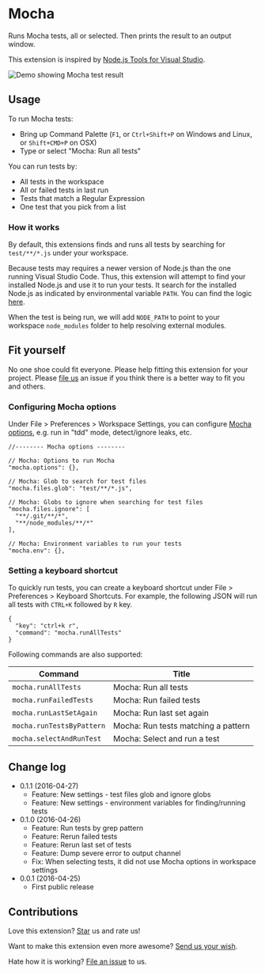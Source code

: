# Mocha
Runs Mocha tests, all or selected. Then prints the result to an output window.

This extension is inspired by [Node.js Tools for Visual Studio](https://github.com/Microsoft/nodejstools).

![Demo showing Mocha test result](https://raw.githubusercontent.com/compulim/vscode-mocha/master/demo.png)

## Usage
To run Mocha tests:
* Bring up Command Palette (`F1`, or `Ctrl+Shift+P` on Windows and Linux, or `Shift+CMD+P` on OSX)
* Type or select "Mocha: Run all tests"

You can run tests by:
* All tests in the workspace
* All or failed tests in last run
* Tests that match a Regular Expression
* One test that you pick from a list

### How it works
By default, this extensions finds and runs all tests by searching for `test/**/*.js` under your workspace.

Because tests may requires a newer version of Node.js than the one running Visual Studio Code. Thus, this extension will attempt to find your installed Node.js and use it to run your tests. It search for the installed Node.js as indicated by environmental variable `PATH`. You can find the logic [here](https://github.com/compulim/vscode-mocha/blob/master/fork.js).

When the test is being run, we will add `NODE_PATH` to point to your workspace `node_modules` folder to help resolving external modules.

## Fit yourself

No one shoe could fit everyone. Please help fitting this extension for your project. Please [file us](https://github.com/compulim/vscode-mocha/issues/new/) an issue if you think there is a better way to fit you and others.

### Configuring Mocha options
Under File > Preferences > Workspace Settings, you can configure [Mocha options](https://github.com/mochajs/mocha/blob/master/lib/mocha.js), e.g. run in "tdd" mode, detect/ignore leaks, etc.

```
//-------- Mocha options --------

// Mocha: Options to run Mocha
"mocha.options": {},

// Mocha: Glob to search for test files
"mocha.files.glob": "test/**/*.js",

// Mocha: Globs to ignore when searching for test files
"mocha.files.ignore": [
  "**/.git/**/*",
  "**/node_modules/**/*"
],

// Mocha: Environment variables to run your tests
"mocha.env": {},
```

### Setting a keyboard shortcut

To quickly run tests, you can create a keyboard shortcut under File > Preferences > Keyboard Shortcuts. For example, the following JSON will run all tests with `CTRL+K` followed by `R` key.
```
{
  "key": "ctrl+k r",
  "command": "mocha.runAllTests"
}
```

Following commands are also supported:

| Command | Title |
|---------|-------------|
| `mocha.runAllTests` | Mocha: Run all tests |
| `mocha.runFailedTests` | Mocha: Run failed tests |
| `mocha.runLastSetAgain` | Mocha: Run last set again |
| `mocha.runTestsByPattern` | Mocha: Run tests matching a pattern |
| `mocha.selectAndRunTest` | Mocha: Select and run a test |

## Change log
* 0.1.1 (2016-04-27)
  * Feature: New settings - test files glob and ignore globs
  * Feature: New settings - environment variables for finding/running tests
* 0.1.0 (2016-04-26)
  * Feature: Run tests by grep pattern
  * Feature: Rerun failed tests
  * Feature: Rerun last set of tests
  * Feature: Dump severe error to output channel
  * Fix: When selecting tests, it did not use Mocha options in workspace settings
* 0.0.1 (2016-04-25)
  * First public release

## Contributions
Love this extension? [Star](https://github.com/compulim/vscode-mocha/stargazers) us and rate us!

Want to make this extension even more awesome? [Send us your wish](https://github.com/compulim/vscode-mocha/issues/new/).

Hate how it is working? [File an issue](https://github.com/compulim/vscode-mocha/issues/new/) to us.

